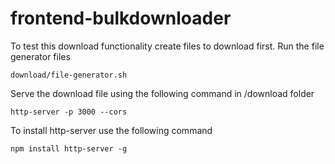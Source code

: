 # frontend-bulkdownloader

To test this download functionality create files to download first. Run the file generator files

```
download/file-generator.sh
```

Serve the download file using the following command in /download folder

```
http-server -p 3000 --cors
```

To install http-server use the following command

```
npm install http-server -g
```
